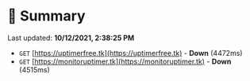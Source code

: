 # 📖 Summary
Last updated: **10/12/2021, 2:38:25 PM**

- `GET` [https://uptimerfree.tk](https://uptimerfree.tk) - **Down** (4472ms)
- `GET` [https://monitoruptimer.tk](https://monitoruptimer.tk) - **Down** (4515ms)
